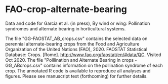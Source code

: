 # FAO-crop-alternate-bearing
Data and code for Garcia et al. (in press), By wind or wing: Pollination syndromes and alternate bearing in horticultural systems.

The file "GG-FAOSTAT_AB_crops.csv" contains the selected data on perennial alternate-bearing crops from the Food and Agriculture Organization of the United Nations (FAO), 2020. FAOSTAT Statistical Database: Crops. [Rome]. http://www.fao.org/faostat/en/#data/QC. Visited Oct 2020.
The file "Polllination and Alternate Bearing in crops - GG_ABcrops.csv" contains information on the pollination syndrome of each crop.
The annotated R code is available to reproduce all analyses and figures. 
Please see manuscript text (forthcoming) for further details. 
